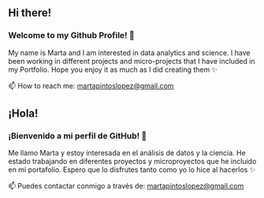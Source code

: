 ## Hi there! 

### Welcome to my Github Profile! 👋

My name is Marta and I am interested in data analytics and science. I have been working in different projects and micro-projects that I have included in my Portfolio. 
Hope you enjoy it as much as I did creating them ✨

📫 How to reach me: martapintoslopez@gmail.com


## ¡Hola!

### ¡Bienvenido a mi perfil de GitHub! 👋

Me llamo Marta y estoy interesada en el análisis de datos y la ciencia. He estado trabajando en diferentes proyectos y microproyectos que he incluido en mi portafolio.
Espero que lo disfrutes tanto como yo lo hice al hacerlos ✨

📫 Puedes contactar conmigo a través de: martapintoslopez@gmail.com
